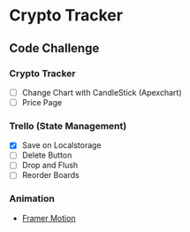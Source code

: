 # Crypto Tracker

## Code Challenge

### Crypto Tracker

- [ ] Change Chart with CandleStick (Apexchart)
- [ ] Price Page

### Trello (State Management)

- [x] Save on Localstorage
- [ ] Delete Button
- [ ] Drop and Flush
- [ ] Reorder Boards

### Animation

- [Framer Motion](https://www.framer.com/docs/introduction/)
